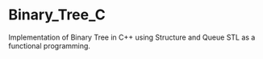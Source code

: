 # Binary_Tree_C
Implementation of Binary Tree in C++ using Structure and Queue STL as a functional programming.
